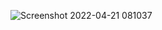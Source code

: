 
![Screenshot 2022-04-21 081037](https://user-images.githubusercontent.com/101648824/164359188-5627cce8-6a5a-477c-b91f-b673c68b7b42.png)
